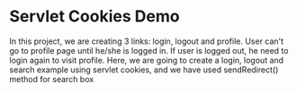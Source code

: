 # Servlet Cookies Demo
In this project, we are creating 3 links: login, logout and profile. User can't go to profile page until he/she is logged in. If user is logged out, he need to login again to visit profile. Here, we are going to create a login, logout  and  search example using servlet cookies, and we have used sendRedirect() method for search box
